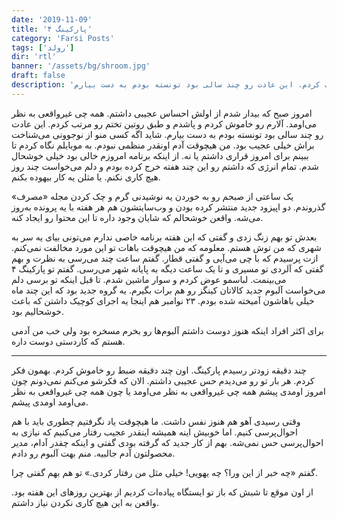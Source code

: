 ```yaml
---
date: '2019-11-09'
title: 'پارکینگ ۴'
category: 'Farsi Posts'
tags: ['رولد']
dir: 'rtl'
banner: '/assets/bg/shroom.jpg'
draft: false
description: 'امروز صبح که بیدار شدم از اولش احساس عجیبی داشتم. همه چی غیرواقعی به نظر می‌اومد. آلارم رو خاموش کردم و پاشدم و طبق روتین تختم رو مرتب کردم. این عادت رو چند سالی بود تونسته بودم به دست بیارم.'
---
```


امروز صبح که بیدار شدم از اولش احساس عجیبی داشتم. همه چی غیرواقعی به نظر می‌اومد. آلارم رو خاموش کردم و پاشدم و طبق روتین تختم رو مرتب کردم. این عادت رو چند سالی بود تونسته بودم به دست بیارم. شاید اگه کسی منو از نوجوونی می‌شناخت براش خیلی عجیب بود. من هیچوقت آدم اونقدر منظمی نبودم. به موبایلم نگاه کردم تا ببینم برای امروز قراری داشتم یا نه. از اینکه برنامه امروزم خالی بود خیلی خوشحال شدم. تمام انرژی که داشتم رو این چند هفته خرج کرده بودم و دلم می‌خواست چند روز هیچ کاری نکنم. یا مثلن یه کار بیهوده بکنم.

یک ساعتی از صبحم رو به خوردن یه نوشیدنی گرم و چک کردن مجله «مصرف» گذروندم. دو اپیزود جدید منتشر کرده بودن و وب‌سایتشون هم هر هفته با یه پرونده به‌روز می‌شه. واقعن خوشحالم که شایان وجود داره تا این محتوا رو ایجاد کنه.

بعدش تو بهم زنگ زدی و گفتی که این هفته برنامه خاصی ندارم می‌تونی بیای یه سر به شهری که من توش هستم. معلومه که من هیچوقت باهات تو این مورد مخالفت نمی‌کنم. ازت پرسیدم که با چی می‌آیی و گفتی قطار. گفتم ساعت چند می‌رسی به نظرت و بهم گفتی که آلردی تو مسیری و تا یک ساعت دیگه به پایانه شهر می‌رسی. گفتم تو پارکینگ ۴ می‌بینمت. لباسمو عوض کردم و سوار ماشین شدم. تا قبل اینکه تو برسی دلم می‌خواست آلبوم جدید کالاتان کینگز رو هم برات بگیرم. یه گروه جدید بود که این چند ماه خیلی باهاشون آمیخته شده بودم. ۲۳ نوامبر هم اینجا یه اجرای کوچیک داشتن که باعث خوشحالیم بود.

برای اکثر افراد اینکه هنوز دوست داشتم آلبوم‌ها رو بخرم مسخره بود ولی خب من آدمی هستم که کاردستی دوست داره.

---

چند دقیقه زودتر رسیدم پارکینگ. اون چند دقیقه ضبط رو خاموش کردم. بهمون فکر کردم. هر بار تو رو می‌دیدم حس عجیبی داشتم. الان که فکرشو می‌کنم نمی‌دونم چون امروز اومدی پیشم همه چی غیرواقعی به نظر می‌اومد یا چون همه چی غیرواقعی به نظر می‌اومد اومدی پیشم.

وقتی رسیدی آهو هم هنوز نفس داشت. ما هیچوقت یاد نگرفتیم چطوری باید با هم احوال‌پرسی کنیم. اما خوبیش اینه همیشه اینقدر عجیب رفتار می‌کنیم که نیازی به احوال‌پرسی حس نمی‌شه. بهم از کار جدید که گرفته بودی گفتی و اینکه چقدر آدام، مدیر محصولتون آدم جالبیه. منم بهت آلبوم رو دادم.

گفتم «چه خبر از این ورا؟ چه یهویی! خیلی مثل من رفتار کردی.» تو هم بهم گفتی چرا.

از اون موقع تا شبش که باز تو ایستگاه پیاده‌ات کردیم از بهترین روزهای این هفته بود. واقعن به این هیچ کاری نکردن نیاز داشتم.
